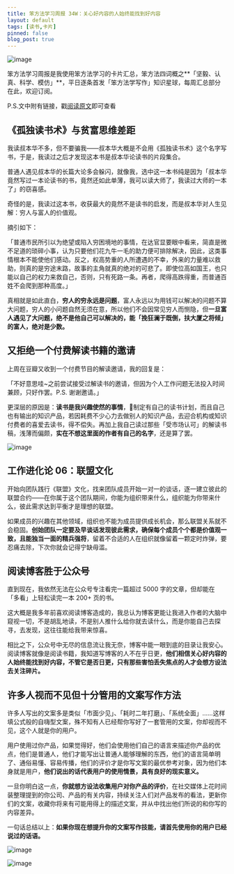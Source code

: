 ```yaml
---
title: 笨方法学习周报 34W：关心好内容的人始终能找到好内容
layout: default
tags: [读书,卡片]
pinned: false
blog_post: true
---
```



![image](http://upload-images.jianshu.io/upload_images/32598-94b98538fe431895?imageMogr2/auto-orient/strip%7CimageView2/2/w/1240)

笨方法学习周报是我使用笨方法学习的卡片汇总，笨方法四词概之**「坚毅、认真、科学、模仿」**，平日逐条首发「笨方法学写作」知识星球，每周汇总部分在此，欢迎订阅。

P.S.文中附有链接，戳[阅读原文](https://www.jianshu.com/nb/25728012)即可查看

## 《孤独读书术》与贫富思维差距

我读叔本华不多，但不要骗我——叔本华大概是不会用《孤独读书术》这个名字写书，于是，我读过之后才发现这本书是叔本华论读书的片段集合。

普通人遇见叔本华的长篇大论多会躲闪，就像我，选中这一本书纯是因为「叔本华竟然写过一本论读书的书，竟然还如此单薄，我可以读大师了，我读过大师的一本了」的窃喜感。

奇怪的是，我读过这本书，收获最大的竟然不是读书的启发，而是叔本华对人生见解：穷人与富人的价值观。

摘引如下：

「普通市民所引以为绝望或陷入穷困境地的事情，在达官显要眼中看来，简直是微不足道的琐碎小事，认为只要他们花九牛一毛的助力便可排除解决，因此，这类事情根本不能使他们感动。反之，权高势重的人所遭遇的不幸，外来的力量难以救助，则真的是穷途末路，故事的主角就真的绝对的可悲了。即使位高如国王，也只能以自己的权力来救自己，否则，只有死路一条。再者，爬得高跌得重，而普通百姓不会爬到那种高度。」

真相就是如此直白，**穷人的穷永远是问题**，富人永远以为用钱可以解决的问题不算大问题，穷人的小问题自然无须在意，所以他们不会因常见穷人而恻隐，但**一旦富人遇见了大问题，绝不是他自己可以解决的，能「挽狂澜于既倒，扶大厦之将倾」的富人，绝对是少数。**

## 又拒绝一个付费解读书籍的邀请

上周在豆瓣又收到一个付费节目的解读邀请，我的回复是：

「不好意思哇~之前尝试接受过解读书的邀请，但因为个人工作问题无法投入时间兼顾，只好作罢。P.S. 谢谢邀请。」

更深层的原因是：**读书是我兴趣使然的事情**，制定有自己的读书计划，而且自己也有输出的知识产品，若因耗费不少心力去做别人的知识产品，去迎合机构或知识付费者的喜爱去读书，得不偿失。再加上我自己读过那些「受市场认可」的解读书稿，浅薄而偏颇，**实在不想这里面的作者有自己的名字**，还是算了罢。

![image](http://upload-images.jianshu.io/upload_images/32598-2915198a8c00034e?imageMogr2/auto-orient/strip%7CimageView2/2/w/1240)


## 工作进化论 06：联盟文化

开始向团队践行《联盟》文化，找来团队成员开始一对一的谈话，逐一建立彼此的联盟合约——在你属于这个团队期间，你能为组织带来什么，组织能为你带来什么，彼此需求达到平衡才是理想的联盟。

如果成员的兴趣在其他领域，组织也不能为成员提供成长机会，那么联盟关系就不会稳固。**创始团队一定要及早谈话发现彼此需求，确保每个成员个个都是价值观一致，且能独当一面的精兵强将**，留着不合适的人在组织就像留着一颗定时炸弹，要忍痛去除，下次你就会记得宁缺毋滥。



## 阅读博客胜于公众号

直到现在，我依然无法在公众号专注看完一篇超过 5000 字的文章，但却能在「多看」上轻松读完一本 200+ 页的书。

这大概是我多年前喜欢阅读博客造成的，我总认为博客更能让我进入作者的大脑中窥视一切，不是胡乱地读，不是别人推什么给你就去读什么，而是你能自己去探寻，去发现，这往往能给我带来惊喜。

相比之下，公众号中无尽的信息流让我无奈，博客中能一眼到底的目录让我安心。阅读博客就像是阅读书籍，我知道写博客的人不在乎日更，**他们相信关心好内容的人始终能找到好内容，不管它是否日更，只有那些害怕丢失焦点的人才会想方设法去关注碎片。**

## 许多人视而不见但十分管用的文案写作方法

许多人写出的文案多是类似「市面少见」、「耗时二年打磨」、「系统全面」……这样填公式般的自嗨型文案，殊不知有人已经帮你写好了一套管用的文案，你却视而不见，这个人就是你的用户。

用户使用过你产品，如果觉得好，他们会使用他们自己的语言来描述你产品的优点，他们是普通人，他们才能写出让普通人能够理解的东西，他们的语言简单明了、通俗易懂、容易传播，他们的评价才是你写文案的最优参考对象，因为他们本身就是用户，**他们说出的话代表用户的使用情景，具有良好的现实意义。**

一旦你明白这一点，**你就想方设法收集用户对你产品的评价**，在社交媒体上花时间装整理提到的你公司、产品的有关内容，持续关注人们对产品发布的看法，更新你们的文案，收藏你将来有可能用得上的描述文案，并从中找出他们所说的和你写的内容差异。

一句话总结以上：**如果你现在想提升你的文案写作技能，请首先使用你的用户已经说过的话语。**

![image](http://upload-images.jianshu.io/upload_images/32598-002bbbd97d2c2767?imageMogr2/auto-orient/strip%7CimageView2/2/w/1240)

![image](http://upload-images.jianshu.io/upload_images/32598-b1bb5af6ab822ddd?imageMogr2/auto-orient/strip%7CimageView2/2/w/1240)






